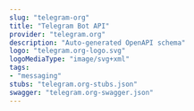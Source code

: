 ```yaml
---
slug: "telegram-org"
title: "Telegram Bot API"
provider: "telegram.org"
description: "Auto-generated OpenAPI schema"
logo: "telegram.org-logo.svg"
logoMediaType: "image/svg+xml"
tags:
- "messaging"
stubs: "telegram.org-stubs.json"
swagger: "telegram.org-swagger.json"
---
```

